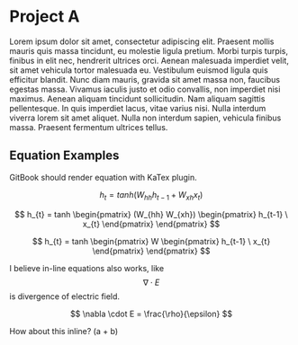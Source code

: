 # Project A

Lorem ipsum dolor sit amet, consectetur adipiscing elit. Praesent mollis mauris quis massa tincidunt,
eu molestie ligula pretium. Morbi turpis turpis, finibus in elit nec, hendrerit ultrices orci. Aenean
malesuada imperdiet velit, sit amet vehicula tortor malesuada eu. Vestibulum euismod ligula quis
efficitur blandit. Nunc diam mauris, gravida sit amet massa non, faucibus egestas massa. Vivamus
iaculis justo et odio convallis, non imperdiet nisi maximus. Aenean aliquam tincidunt sollicitudin.
Nam aliquam sagittis pellentesque. In quis imperdiet lacus, vitae varius nisi. Nulla interdum viverra
lorem sit amet aliquet. Nulla non interdum sapien, vehicula finibus massa. Praesent fermentum ultrices
tellus.

## Equation Examples

GitBook should render equation with KaTex plugin.

$$
h_{t} = tanh \left( W_{hh} h_{t-1} + W_{xh}x_{t} \right)
$$

$$
h_{t} = tanh \begin{pmatrix} (W_{hh} W_{xh}) \begin{pmatrix} h_{t-1} \ x_{t} \end{pmatrix} \end{pmatrix}
$$

$$
h_{t} = tanh \begin{pmatrix} W \begin{pmatrix} h_{t-1} \ x_{t} \end{pmatrix} \end{pmatrix}
$$

I believe in-line equations also works, like $$\nabla\cdot E$$ is divergence
of electric field.

$$
\nabla \cdot E = \frac{\rho}{\epsilon}
$$

How about this inline? \(a + b\)
